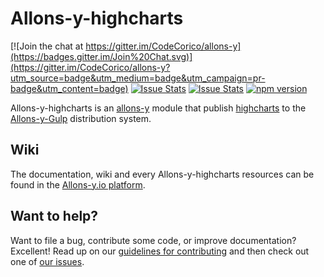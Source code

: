 # Allons-y-highcharts

[![Join the chat at https://gitter.im/CodeCorico/allons-y](https://badges.gitter.im/Join%20Chat.svg)](https://gitter.im/CodeCorico/allons-y?utm_source=badge&utm_medium=badge&utm_campaign=pr-badge&utm_content=badge)
[![Issue Stats](http://issuestats.com/github/codecorico/allons-y-highcharts/badge/issue)](http://issuestats.com/github/codecorico/allons-y)
[![Issue Stats](http://issuestats.com/github/codecorico/allons-y-highcharts/badge/pr)](http://issuestats.com/github/codecorico/allons-y)
[![npm version](https://badge.fury.io/js/allons-y-highcharts.svg)](https://badge.fury.io/js/allons-y-highcharts)

Allons-y-highcharts is an [allons-y](https://github.com/CodeCorico/allons-y) module that publish [highcharts](https://www.npmjs.com/package/highcharts-release) to the [Allons-y-Gulp](https://www.npmjs.com/package/allons-y-gulp) distribution system.

## Wiki

The documentation, wiki and every Allons-y-highcharts resources can be found in the [Allons-y.io platform](http://allons-y.io).

## Want to help?

Want to file a bug, contribute some code, or improve documentation? Excellent! Read up on our [guidelines for contributing](CONTRIBUTING.md) and then check out one of [our issues](https://github.com/CodeCorico/allons-y-highcharts/issues).
